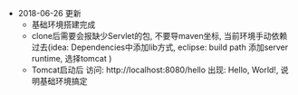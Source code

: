 
- 2018-06-26 更新
	- 基础环境搭建完成
	- clone后需要会报缺少Servlet的包, 不要导maven坐标, 当前环境手动依赖过去(idea: Dependencies中添加lib方式, eclipse: build path 添加server runtime, 选择tomcat )
	- Tomcat启动后 访问: http://localhost:8080/hello 出现: Hello, World!, 说明基础环境搞定

